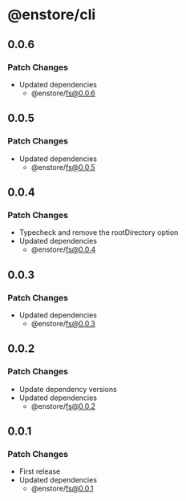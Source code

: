 # @enstore/cli

## 0.0.6

### Patch Changes

- Updated dependencies
  - @enstore/fs@0.0.6

## 0.0.5

### Patch Changes

- Updated dependencies
  - @enstore/fs@0.0.5

## 0.0.4

### Patch Changes

- Typecheck and remove the rootDirectory option
- Updated dependencies
  - @enstore/fs@0.0.4

## 0.0.3

### Patch Changes

- Updated dependencies
  - @enstore/fs@0.0.3

## 0.0.2

### Patch Changes

- Update dependency versions
- Updated dependencies
  - @enstore/fs@0.0.2

## 0.0.1

### Patch Changes

- First release
- Updated dependencies
  - @enstore/fs@0.0.1
